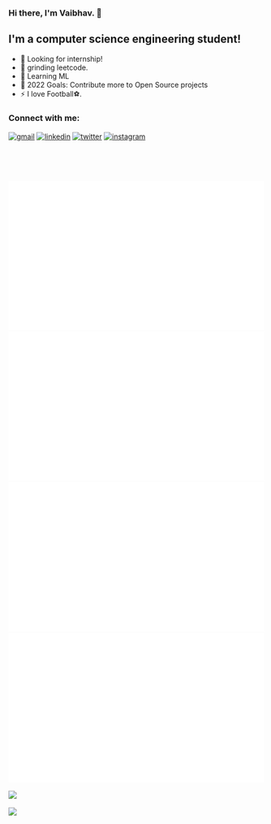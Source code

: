 <!--

Here are some ideas to get you started:

- 🔭 I’m currently working on ...
- 🌱 I’m currently learning ...
- 👯 I’m looking to collaborate on ...
- 🤔 I’m looking for help with ...
- 💬 Ask me about ...
- 📫 How to reach me: ...
- 😄 Pronouns: ...
- ⚡ Fun fact: ...
-->

### Hi there, I'm Vaibhav.  👋 

## I'm a computer science engineering student!
- 🔭 Looking for internship!
- 🤕 grinding leetcode.
- 👯 Learning ML
- 🥅 2022 Goals: Contribute more to Open Source projects
- ⚡ I love Football⚽.

### Connect with me:

<p align="left">
<a href="kamatvaibhav@outlook.com" target="_blank"><img align="center" src="https://img.icons8.com/fluency/48/000000/apple-mail.png" alt="gmail" height="40" width="40"/></a>
<a href="https://www.linkedin.com/in/vaibhav-kamat-08453a1a6/" target="_blank"><img align="center" src="https://img.icons8.com/fluency/48/000000/linkedin.png" alt="linkedin" height="40" width="40"/></a>
<a href="https://twitter.com/vvvkkkvvvv" target="_blank"><img align="center" src="https://img.icons8.com/fluency/48/000000/twitter-squared.png" alt="twitter" height="40" width="40" /></a>
<a href="https://instagram.com/vaibhav_kamat_" target="_blank"><img align="center" src="https://img.icons8.com/fluency/48/000000/instagram-new.png" alt="instagram" height="40" width="40" /></a>
</p>
<br />
<br />
<br />

<div align="center">

![](https://raw.githubusercontent.com/Vaibhav13kamat/github-statss/master/generated/overview.svg#gh-dark-mode-only)
![](https://raw.githubusercontent.com/Vaibhav13kamat/github-statss/master/generated/overview.svg#gh-light-mode-only)
![](https://raw.githubusercontent.com/Vaibhav13kamat/github-statss/master/generated/languages.svg#gh-dark-mode-only)
![](https://raw.githubusercontent.com/Vaibhav13kamat/github-statss/master/generated/languages.svg#gh-light-mode-only)


</div>




[website]: google.com
[twitter]: https://twitter.com/vvvkkkvvvv
[instagram]: https://instagram.com/vaibhav_kamat_
[linkedin]: https://www.linkedin.com/in/vaibhav-kamat-08453a1a6/
[github]:  https://github.com/Vaibhav13kamat

<img src="https://komarev.com/ghpvc/?username=Vaibhav13kamat&&style=flat-square"></img>

<img src="https://raw.githubusercontent.com/halfrost/halfrost/master/icons/header_.png">

